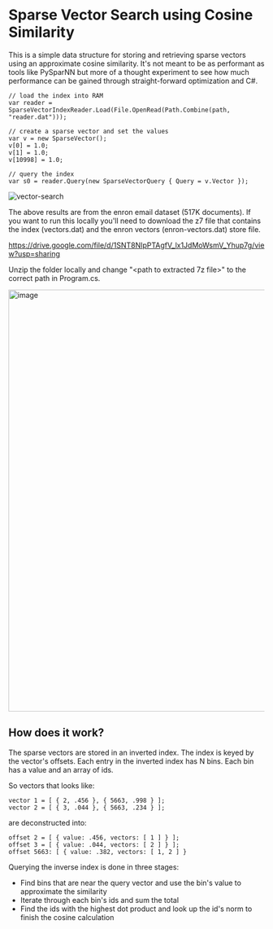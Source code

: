 # Sparse Vector Search using Cosine Similarity

This is a simple data structure for storing and retrieving sparse vectors using an approximate cosine similarity. It's not meant to be 
as performant as tools like PySparNN but more of a thought experiment to see how much performance can be gained through straight-forward
optimization and C#.

```
// load the index into RAM
var reader = SparseVectorIndexReader.Load(File.OpenRead(Path.Combine(path, "reader.dat")));

// create a sparse vector and set the values
var v = new SparseVector();
v[0] = 1.0;
v[1] = 1.0;
v[10998] = 1.0;

// query the index
var s0 = reader.Query(new SparseVectorQuery { Query = v.Vector });
```

![vector-search](https://user-images.githubusercontent.com/49455496/194170044-42762257-c365-481f-9393-bd3a98abf7f8.gif)

The above results are from the enron email dataset (517K documents). If you want to run this locally you'll need to download the z7 file 
that contains the index (vectors.dat) and the enron vectors (enron-vectors.dat) store file. 

https://drive.google.com/file/d/1SNT8NIpPTAgfV_lx1JdMoWsmV_Yhup7g/view?usp=sharing

Unzip the folder locally and change "<path to extracted 7z file>" to the correct path in Program.cs.

<img width="829" alt="image" src="https://user-images.githubusercontent.com/49455496/194174886-396fd36a-8b84-4605-9b98-77742680c1ea.png">

## How does it work?

The sparse vectors are stored in an inverted index. The index is keyed by the vector's offsets. Each entry in the inverted index has N bins. Each bin
has a value and an array of ids. 

So vectors that looks like: 

```
vector 1 = [ { 2, .456 }, { 5663, .998 } ]; 
vector 2 = [ { 3, .044 }, { 5663, .234 } ];
``` 

are deconstructed into:

```
offset 2 = [ { value: .456, vectors: [ 1 ] } ];
offset 3 = [ { value: .044, vectors: [ 2 ] } ];
offset 5663: [ { value: .382, vectors: [ 1, 2 ] } 
```

Querying the inverse index is done in three stages:

* Find bins that are near the query vector and use the bin's value to approximate the similarity 
* Iterate through each bin's ids and sum the total
* Find the ids with the highest dot product and look up the id's norm to finish the cosine calculation


